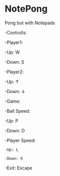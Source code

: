 # NotePong
Pong but with Notepads

-Controlls:

 -Player1:
 
  -Up: W  
  
  -Down: S 
  
 -Player2:
 
  -Up: ↑
  
  -Down: ↓
  
 -Game:
 
  -Ball Speed:
  
   -Up: P
   
   -Down: O
   
   -Player Speed:
   
    -Up: L
    
    -Down: K
    
   -Exit: Escape
   

